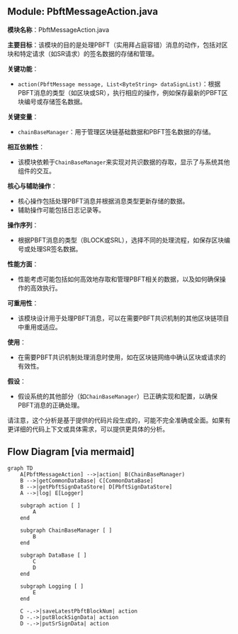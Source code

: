 ## Module: PbftMessageAction.java
**模块名称**：PbftMessageAction.java

**主要目标**：该模块的目的是处理PBFT（实用拜占庭容错）消息的动作，包括对区块和特定请求（如SR请求）的签名数据的存储和管理。

**关键功能**：
- `action(PbftMessage message, List<ByteString> dataSignList)`：根据PBFT消息的类型（如区块或SR），执行相应的操作，例如保存最新的PBFT区块编号或存储签名数据。

**关键变量**：
- `chainBaseManager`：用于管理区块链基础数据和PBFT签名数据的存储。

**相互依赖性**：
- 该模块依赖于`ChainBaseManager`来实现对共识数据的存取，显示了与系统其他组件的交互。

**核心与辅助操作**：
- 核心操作包括处理PBFT消息并根据消息类型更新存储的数据。
- 辅助操作可能包括日志记录等。

**操作序列**：
- 根据PBFT消息的类型（BLOCK或SRL），选择不同的处理流程，如保存区块编号或处理SR签名数据。

**性能方面**：
- 性能考虑可能包括如何高效地存取和管理PBFT相关的数据，以及如何确保操作的高效执行。

**可重用性**：
- 该模块设计用于处理PBFT消息，可以在需要PBFT共识机制的其他区块链项目中重用或适应。

**使用**：
- 在需要PBFT共识机制处理消息时使用，如在区块链网络中确认区块或请求的有效性。

**假设**：
- 假设系统的其他部分（如`ChainBaseManager`）已正确实现和配置，以确保PBFT消息的正确处理。

请注意，这个分析是基于提供的代码片段生成的，可能不完全准确或全面。如果有更详细的代码上下文或具体需求，可以提供更具体的分析。
## Flow Diagram [via mermaid]
```mermaid
graph TD
    A[PbftMessageAction] -->|action| B(ChainBaseManager)
    B -->|getCommonDataBase| C[CommonDataBase]
    B -->|getPbftSignDataStore| D[PbftSignDataStore]
    A -->|log| E[Logger]

    subgraph action [ ]
        A
    end

    subgraph ChainBaseManager [ ]
        B
    end

    subgraph DataBase [ ]
        C
        D
    end

    subgraph Logging [ ]
        E
    end

    C -.->|saveLatestPbftBlockNum| action
    D -.->|putBlockSignData| action
    D -.->|putSrSignData| action
```
